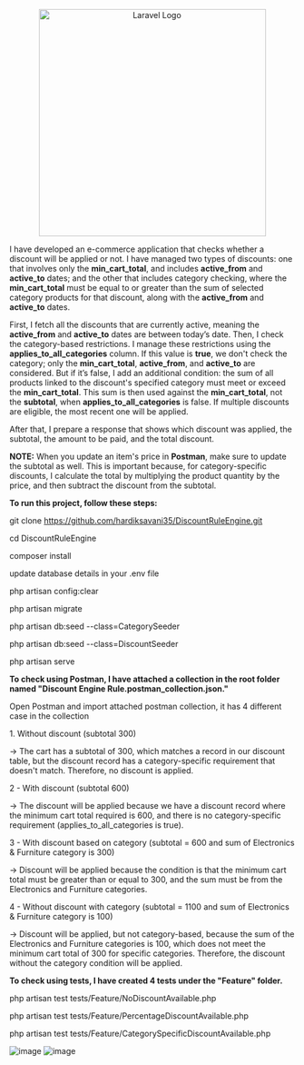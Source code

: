 <p align="center"><a href="https://laravel.com" target="_blank"><img src="https://raw.githubusercontent.com/laravel/art/master/logo-lockup/5%20SVG/2%20CMYK/1%20Full%20Color/laravel-logolockup-cmyk-red.svg" width="400" alt="Laravel Logo"></a></p>
<p>I have developed an e-commerce application that checks whether a discount will be applied or not. I have managed two types of discounts: one that involves only the <b>min_cart_total</b>, and includes <b>active_from</b> and <b>active_to</b> dates; and the other that includes category checking, where the <b>min_cart_total</b> must be equal to or greater than the sum of selected category products for that discount, along with the <b>active_from</b> and <b>active_to</b> dates.</p>

<p>First, I fetch all the discounts that are currently active, meaning the <b>active_from</b> and <b>active_to</b> dates are between today’s date. Then, I check the category-based restrictions. I manage these restrictions using the <b>applies_to_all_categories</b> column. If this value is <b>true</b>, we don't check the category; only the <b>min_cart_total</b>, <b>active_from</b>, and <b>active_to</b> are considered. But if it’s false, I add an additional condition: the sum of all products linked to the discount's specified category must meet or exceed the <b>min_cart_total</b>. This sum is then used against the <b>min_cart_total</b>, not the <b>subtotal</b>, when <b>applies_to_all_categories</b> is false</b>. If multiple discounts are eligible, the most recent one will be applied.</p>

<p>After that, I prepare a response that shows which discount was applied, the subtotal, the amount to be paid, and the total discount.</p>

<b>NOTE:</b> When you update an item's price in <b>Postman</b>, make sure to update the subtotal as well. This is important because, for category-specific discounts, I calculate the total by multiplying the product quantity by the price, and then subtract the discount from the subtotal.

<b>To run this project, follow these steps:</b>

git clone https://github.com/hardiksavani35/DiscountRuleEngine.git

cd DiscountRuleEngine

composer install

update database details in your .env file 

php artisan config:clear

php artisan migrate

php artisan db:seed --class=CategorySeeder

php artisan db:seed --class=DiscountSeeder

php artisan serve 


<b>To check using Postman, I have attached a collection in the root folder named "Discount Engine Rule.postman_collection.json."</b>

<p>Open Postman and import attached postman collection, it has 4 different case in the collection</p>
<p>1. Without discount (subtotal 300)</p>
<p>→ The cart has a subtotal of 300, which matches a record in our discount table, but the discount record has a category-specific requirement that doesn't match. Therefore, no discount is applied.</p>
<p>2 - With discount (subtotal 600)</p>
<p>→ The discount will be applied because we have a discount record where the minimum cart total required is 600, and there is no category-specific requirement (applies_to_all_categories is true).</p>
<p>3 - With discount based on category (subtotal = 600 and sum of Electronics & Furniture category is 300)</p>
<p>→ Discount will be applied because the condition is that the minimum cart total must be greater than or equal to 300, and the sum must be from the Electronics and Furniture categories.</p>
<p>4 - Without discount with category (subtotal = 1100 and sum of Electronics & Furniture category is 100)</p>
<p>→ Discount will be applied, but not category-based, because the sum of the Electronics and Furniture categories is 100, which does not meet the minimum cart total of 300 for specific categories. Therefore, the discount without the category condition will be applied.</p>

<b>To check using tests, I have created 4 tests under the "Feature" folder.</b>

<p>php artisan test tests/Feature/NoDiscountAvailable.php </p>
<p>php artisan test tests/Feature/PercentageDiscountAvailable.php</p>
<p>php artisan test tests/Feature/CategorySpecificDiscountAvailable.php</p>

![image](https://github.com/user-attachments/assets/e2f650d2-93b3-4c1a-8df4-0c64acf75408)
![image](https://github.com/user-attachments/assets/8f4bbea4-4392-483a-8b6b-20e6b4a72139)

